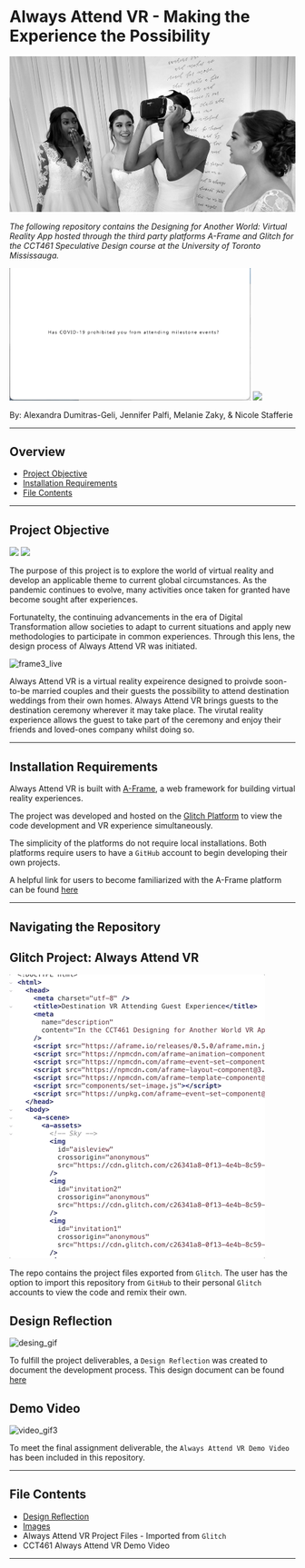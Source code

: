 # Always Attend VR - Making the Experience the Possibility 

![vr](Images/vr.jpg)

*The following repository contains the Designing for Another World: Virtual Reality App hosted through the third party platforms A-Frame and Glitch for the CCT461 Speculative Design course at the University of Toronto Mississauga.*

<img src="Images/video_gif1.gif" width="425"/> <img src="Images/video_gif2.gif" width="425"/> 

By: Alexandra Dumitras-Geli, Jennifer Palfi, Melanie Zaky, & Nicole Stafferie

---

## Overview 

- [Project Objective](#Project-Objective)
- [Installation Requirements](#Installation-Requirements)
- [File Contents](#File-Contents)

---

## Project Objective 

<img src="Images/Final_Frames/frame1_live.gif" width="425"/> <img src="Images/Final_Frames/frame2_live.gif" width="425"/> 

The purpose of this project is to explore the world of virtual reality and develop an applicable theme to current global circumstances. As the pandemic continues to evolve, many activities once taken for granted have become sought after experiences. 

Fortunatelty, the continuing advancements in the era of Digital Transformation allow societies to adapt to current situations and apply new methodologies to participate in common experiences. Through this lens, the design process of Always Attend VR was initiated. 

![frame3_live](Images/Final_Frames/frame3_live.gif)

Always Attend VR is a virtual reality expeirence designed to proivde soon-to-be married couples and their guests the possibility to attend destination weddings from their own homes. Always Attend VR brings guests to the destination ceremony wherever it may take place. The virutal reality experience allows the guest to take part of the ceremony and enjoy their friends and loved-ones company whilst doing so. 

---

## Installation Requirements 

Always Attend VR is built with [A-Frame](https://aframe.io), a web framework for building virtual reality experiences.

The project was developed and hosted on the [Glitch Platform](https://glitch/com) to view the code development and VR experience simultaneously. 

The simplicity of the platforms do not require local installations. Both platforms require users to have a ```GitHub``` account to begin developing their own projects. 

A helpful link for users to become familiarized with the A-Frame platform can be found [here](https://aframe.io/docs/1.1.0/introduction/)

---

## Navigating the Repository 

## Glitch Project: Always Attend VR 

![code](Images/Code_Development/code.gif)

The repo contains the project files exported from ```Glitch```. The user has the option to import this repository from ```GitHub``` to their personal ```Glitch``` accounts to view the code and remix their own. 

## Design Reflection 

![desing_gif](Images/design_gif.gif)

To fulfill the project deliverables, a ```Design Reflection``` was created to document the development process. This design document can be found [here](design_reflection.md)

## Demo Video

![video_gif3](Images/video_gif3.gif)

To meet the final assignment deliverable, the ```Always Attend VR Demo Video``` has been included in this repository. 

---

## File Contents

- [Design Reflection](design_reflection.md)
- [Images](Images)
- Always Attend VR Project Files - Imported from ```Glitch```
- CCT461 Always Attend VR Demo Video

---
